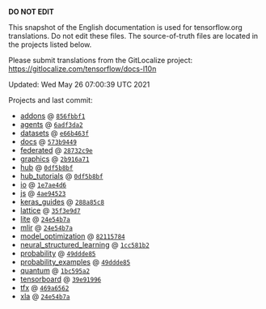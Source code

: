 __DO NOT EDIT__

This snapshot of the English documentation is used for tensorflow.org
translations. Do not edit these files. The source-of-truth files are located in
the projects listed below.

Please submit translations from the GitLocalize project: https://gitlocalize.com/tensorflow/docs-l10n

Updated: Wed May 26 07:00:39 UTC 2021

Projects and last commit:

- [addons](https://github.com/tensorflow/addons/tree/master/docs) @ <a href='https://github.com/tensorflow/addons/commit/856fbbf1800e77e618a8075814ad70d23e802bb2'><code>856fbbf1</code></a>
- [agents](https://github.com/tensorflow/agents/tree/master/docs) @ <a href='https://github.com/tensorflow/agents/commit/6adf3da267c0152b73cd1567ae7b6f3daf08710e'><code>6adf3da2</code></a>
- [datasets](https://github.com/tensorflow/datasets/tree/master/docs) @ <a href='https://github.com/tensorflow/datasets/commit/e66b463f00acb95ff1edf30712b89e4efe267c3d'><code>e66b463f</code></a>
- [docs](https://github.com/tensorflow/docs/tree/master/site/en) @ <a href='https://github.com/tensorflow/docs/commit/573b9449c7ea2c99886432941ce4d55ee0c2dce9'><code>573b9449</code></a>
- [federated](https://github.com/tensorflow/federated/tree/master/docs) @ <a href='https://github.com/tensorflow/federated/commit/28732c9ef055bfb4da4bc2759ee6d84979f51677'><code>28732c9e</code></a>
- [graphics](https://github.com/tensorflow/graphics/tree/master/tensorflow_graphics/g3doc) @ <a href='https://github.com/tensorflow/graphics/commit/2b916a71bf4fbc6472fe99036a428c4365681e64'><code>2b916a71</code></a>
- [hub](https://github.com/tensorflow/hub/tree/master/docs) @ <a href='https://github.com/tensorflow/hub/commit/0df5b8bfb7886335a0d0b28c45dbda88da5a8608'><code>0df5b8bf</code></a>
- [hub_tutorials](https://github.com/tensorflow/hub/tree/master/examples/colab) @ <a href='https://github.com/tensorflow/hub/commit/0df5b8bfb7886335a0d0b28c45dbda88da5a8608'><code>0df5b8bf</code></a>
- [io](https://github.com/tensorflow/io/tree/master/docs) @ <a href='https://github.com/tensorflow/io/commit/1e7ae4d62a6eaeb51874a790244bd63e4865426a'><code>1e7ae4d6</code></a>
- [js](https://github.com/tensorflow/tfjs-website/tree/master/docs) @ <a href='https://github.com/tensorflow/tfjs-website/commit/4ae945230a7423f2ff6ecea37af63259dad2fa0d'><code>4ae94523</code></a>
- [keras_guides](https://github.com/tensorflow/docs/tree/snapshot-keras/site/en/guide/keras) @ <a href='https://github.com/tensorflow/docs/commit/288a85c8c652050d802d4737ebf21d19254b6672'><code>288a85c8</code></a>
- [lattice](https://github.com/tensorflow/lattice/tree/master/docs) @ <a href='https://github.com/tensorflow/lattice/commit/35f3e9d7da7f90a700d7a903e1818e82965f245c'><code>35f3e9d7</code></a>
- [lite](https://github.com/tensorflow/tensorflow/tree/master/tensorflow/lite/g3doc) @ <a href='https://github.com/tensorflow/tensorflow/commit/24e54b7aa7a49b05dbe2f73fb879b145f2b35817'><code>24e54b7a</code></a>
- [mlir](https://github.com/tensorflow/tensorflow/tree/master/tensorflow/compiler/mlir/g3doc) @ <a href='https://github.com/tensorflow/tensorflow/commit/24e54b7aa7a49b05dbe2f73fb879b145f2b35817'><code>24e54b7a</code></a>
- [model_optimization](https://github.com/tensorflow/model-optimization/tree/master/tensorflow_model_optimization/g3doc) @ <a href='https://github.com/tensorflow/model-optimization/commit/82115784584097709837784f5d45b76f2f93acc9'><code>82115784</code></a>
- [neural_structured_learning](https://github.com/tensorflow/neural-structured-learning/tree/master/g3doc) @ <a href='https://github.com/tensorflow/neural-structured-learning/commit/1cc581b2aa66ee428e472d05ab4329a3c3303f10'><code>1cc581b2</code></a>
- [probability](https://github.com/tensorflow/probability/tree/master/tensorflow_probability/g3doc) @ <a href='https://github.com/tensorflow/probability/commit/49ddde852cba759926ccc51e0dc9d566dc12522f'><code>49ddde85</code></a>
- [probability_examples](https://github.com/tensorflow/probability/tree/master/tensorflow_probability/examples/jupyter_notebooks) @ <a href='https://github.com/tensorflow/probability/commit/49ddde852cba759926ccc51e0dc9d566dc12522f'><code>49ddde85</code></a>
- [quantum](https://github.com/tensorflow/quantum/tree/master/docs) @ <a href='https://github.com/tensorflow/quantum/commit/1bc595a2c552dd0410536f82030b088b3490a0ce'><code>1bc595a2</code></a>
- [tensorboard](https://github.com/tensorflow/tensorboard/tree/master/docs) @ <a href='https://github.com/tensorflow/tensorboard/commit/39e91996bf5088c30cdb44b6df52ed7a3fbc40a4'><code>39e91996</code></a>
- [tfx](https://github.com/tensorflow/tfx/tree/master/docs) @ <a href='https://github.com/tensorflow/tfx/commit/469a6562af08a0932c92ae137b3cbeb8bccf8592'><code>469a6562</code></a>
- [xla](https://github.com/tensorflow/tensorflow/tree/master/tensorflow/compiler/xla/g3doc) @ <a href='https://github.com/tensorflow/tensorflow/commit/24e54b7aa7a49b05dbe2f73fb879b145f2b35817'><code>24e54b7a</code></a>


